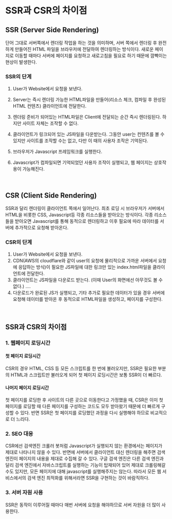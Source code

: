# SSR과 CSR의 차이점

## SSR (Server Side Rendering)

단어 그대로 서버쪽에서 렌더링 작업을 하는 것을 의미하며,
서버 쪽에서 렌더링 후 완전하게 만들어진 HTML 파일을 브라우저에 전달하여 렌더링하는 방식이다. 새로운 페이지로 이동할 때마다 서버에 페이지를 요청하고 새로고침을 필요로 하기 때문에 깜빡이는 현상이 발생한다.

### SSR의 단계

1. User가 Website에서 요청을 보낸다.
2. Server는 즉시 렌더링 가능한 HTML파일을 만들어(리소스 체크, 컴파일 후 완성된 HTML 컨텐츠) 클라이언트에 전달한다.

3. 렌더링 준비가 되어있는 HTML파일은 Client에 전달되는 순간 즉시 렌더링된다. 하지만 사이트 자체는 조작할 수 없다.

4. 클라이언트가 링크되어 있는 JS파일을 다운받는다. 그동안 user는 컨텐츠를 볼 수 있지만 사이트를 조작할 수는 없고, 다만 이 때의 사용자 조작은 기억된다.

5. 브라우저가 Javascript 프레임워크를 실행한다.

6. Javascript가 컴파일되면 기억되었던 사용자 조작이 실행되고, 웹 페이지는 상호작용이 가능해진다.

<br />

## CSR (Client Side Rendering)

SSR과 달리 렌더링이 클라이언트 쪽에서 일어난다.
최초 로딩 시 브라우저가 서버에서 HTML을 비롯한 CSS, Javascript등 각종 리소스들을 받아오는 방식이다. 각종 리소스들을 받아오면 Javascript를 통해 동적으로 렌더링하고 이후 필요에 따라 데이터를 서버에 추가적으로 요청해 받아온다.

### CSR의 단계

1. User가 Website에서 요청을 보낸다.
2. CDN(AWS의 cloudflare와 같이 user의 요청에 물리적으로 가까운 서버에서 요청에 응답하는 방식)이 필요한 JS파일에 대한 링크만 있는 index.html파일을 클라이언트에 전달한다.
3. 클라이언트는 JS파일을 다운로드 받는다. (이때 User의 화면에선 아무것도 볼 수 없다.)
   ....
4. 다운로드가 완료된 JS가 실행되고, 기타 추가로 필요한 데이터가 있을 경우 서버에 요청해 데이터를 받아온 후 동적으로 HTML파일을 생성하고, 페이지를 구성한다.

<br />

## SSR과 CSR의 차이점

### 1. 웹페이지 로딩시간

#### 첫 페이지 로딩시간

CSR의 경우 HTML, CSS 등 모든 스크립트를 한 번에 불러오지만, SSR은 필요한 부분의 HTML과 스크립트만 불러오게 되어 첫 페이지 로딩시간은 보통 SSR이 더 빠르다.

#### 나머지 페이지 로딩시간

첫 페이지를 로딩한 후 사이트의 다른 곳으로 이동한다고 가정했을 때, CSR은 이미 첫 페이지를 로딩할 때 다른 페이지를 구성하는 코드도 모두 받아왔기 때문에 더 빠르게 구성할 수 있다.
반면 SSR은 첫 페이지를 로딩했던 과정을 다시 실행해야 하므로 비교적으로 더 느리다.

### 2. SEO 대응

CSR에선 검색엔진 크롤러 봇처럼 Javascript가 실행되지 않는 환경에서는 페이지가 제대로 나타나지 않을 수 있다. 반면에 서버에서 클라이언트 대신 렌더링을 해주면 검색 엔진이 페이지의 내용을 제대로 수집해 갈 수 있다. 구글 검색 엔진은 다른 검색 엔진과 달리 검색 엔진에서 자바스크립트를 실행하는 기능이 탑재되어 있어 제대로 크롤링해갈 수도 있지만, 모든 페이지에 대해 javascript를 실행해주지는 않는다. 따라서 모든 웹 서비스에서의 검색 엔진 최적화를 위해서라면 SSR을 구현하는 것이 바람직하다.

### 3. 서버 자원 사용

SSR은 동작이 이루어질 때마다 매번 서버에 요청을 해야하므로 서버 자원을 더 많이 사용한다.

